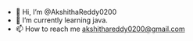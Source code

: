 - 👋 Hi, I’m @AkshithaReddy0200
- 🌱 I’m currently learning java.
- 📫 How to reach me akshithareddy0200@gmail.com

<!---
AkshithaReddy0200/AkshithaReddy0200 is a ✨ special ✨ repository because its `README.md` (this file) appears on your GitHub profile.
You can click the Preview link to take a look at your changes.
--->

